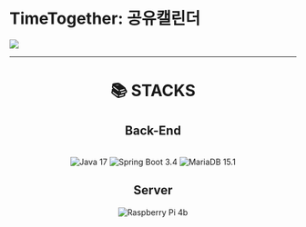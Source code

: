 # TimeTogether: 공유캘린더

<img src="https://img.shields.io/badge/표시할이름-색상?style=for-the-badge&logo=기술스택아이콘&logoColor=white">

<hr />
<div align=center><h1>📚 STACKS</h1></div>
<div align=center> 
  
  <h2>Back-End</h2>
  <br>
  <img src="https://img.shields.io/badge/Java%2017-007396?style=for-the-badge&logo=Java&logoColor=white" alt="Java 17"> 
  <img src="https://img.shields.io/badge/Spring%20Boot%203.4-6DB33F?style=for-the-badge&logo=SpringBoot&logoColor=white" alt="Spring Boot 3.4">
  <img src="https://img.shields.io/badge/MariaDB%2015.1-003545?style=for-the-badge&logo=MariaDB&logoColor=white" alt="MariaDB 15.1">


  <h2>Server</h2>
  <img src="https://img.shields.io/badge/Raspberry%20Pi%204b-A22846?style=for-the-badge&logo=RaspberryPi&logoColor=white" alt="Raspberry Pi 4b">
</div>
